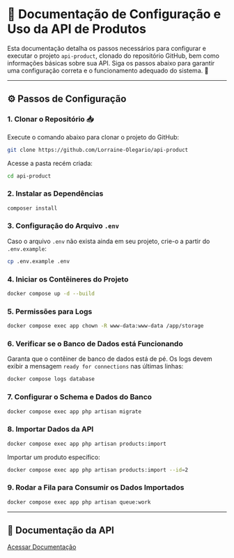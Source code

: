 # 📝 Documentação de Configuração e Uso da API de Produtos

Esta documentação detalha os passos necessários para configurar e executar o projeto `api-product`, clonado do repositório GitHub, bem como informações básicas sobre sua API. Siga os passos abaixo para garantir uma configuração correta e o funcionamento adequado do sistema. 🚀

---

## ⚙️ Passos de Configuração

### 1. Clonar o Repositório 📥

Execute o comando abaixo para clonar o projeto do GitHub:

```sh
git clone https://github.com/Lorraine-Olegario/api-product
```

Acesse a pasta recém criada:

```sh
cd api-product
```

### 2. Instalar as Dependências

```sh
composer install
```

### 3. Configuração do Arquivo `.env`

Caso o arquivo `.env` não exista ainda em seu projeto, crie-o a partir do `.env.example`:

```sh
cp .env.example .env
```

### 4. Iniciar os Contêineres do Projeto

```sh
docker compose up -d --build
```

### 5. Permissões para Logs

```sh
docker compose exec app chown -R www-data:www-data /app/storage
```

### 6. Verificar se o Banco de Dados está Funcionando

Garanta que o contêiner de banco de dados está de pé. Os logs devem exibir a mensagem `ready for connections` nas últimas linhas:

```sh
docker compose logs database
```

### 7. Configurar o Schema e Dados do Banco

```sh
docker compose exec app php artisan migrate
```

### 8. Importar Dados da API

```sh
docker compose exec app php artisan products:import
```

Importar um produto específico:

```sh
docker compose exec app php artisan products:import --id=2
```

### 9. Rodar a Fila para Consumir os Dados Importados

```sh
docker compose exec app php artisan queue:work
```

---

## 📜 Documentação da API

[Acessar Documentação](http://127.0.0.1:9090/docs)
